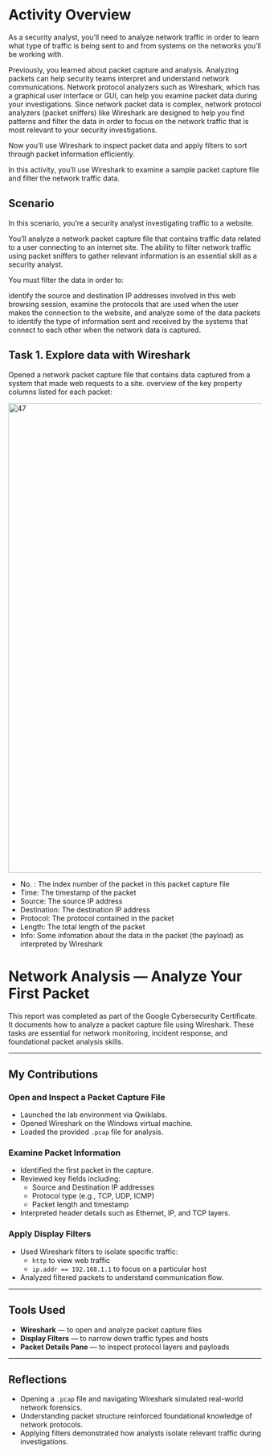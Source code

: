# Activity Overview 

As a security analyst, you’ll need to analyze network traffic in order to learn what type of traffic is being sent to and from systems on the networks you’ll be working with.

Previously, you learned about packet capture and analysis. Analyzing packets can help security teams interpret and understand network communications. Network protocol analyzers such as Wireshark, which has a graphical user interface or GUI, can help you examine packet data during your investigations. Since network packet data is complex, network protocol analyzers (packet sniffers) like Wireshark are designed to help you find patterns and filter the data in order to focus on the network traffic that is most relevant to your security investigations.

Now you’ll use Wireshark to inspect packet data and apply filters to sort through packet information efficiently.

In this activity, you’ll use Wireshark to examine a sample packet capture file and filter the network traffic data.


## Scenario

In this scenario, you’re a security analyst investigating traffic to a website.

You’ll analyze a network packet capture file that contains traffic data related to a user connecting to an internet site. The ability to filter network traffic using packet sniffers to gather relevant information is an essential skill as a security analyst.

You must filter the data in order to:

identify the source and destination IP addresses involved in this web browsing session,
examine the protocols that are used when the user makes the connection to the website, and
analyze some of the data packets to identify the type of information sent and received by the systems that connect to each other when the network data is captured.

## Task 1. Explore data with Wireshark
Opened a network packet capture file that contains data captured from a system that made web requests to a site.
overview of the key property columns listed for each packet:

<img width="1920" height="932" alt="47" src="https://github.com/user-attachments/assets/ce2fd91e-5ddd-4d7f-b21e-cebb5f372f00" />

- No. : The index number of the packet in this packet capture file
- Time: The timestamp of the packet
- Source: The source IP address
- Destination: The destination IP address
- Protocol: The protocol contained in the packet
- Length: The total length of the packet
- Info: Some infomation about the data in the packet (the payload) as interpreted by Wireshark
# Network Analysis — Analyze Your First Packet

This report was completed as part of the Google Cybersecurity Certificate. It documents how to analyze a packet capture file using Wireshark. These tasks are essential for network monitoring, incident response, and foundational packet analysis skills.

---

## My Contributions

### Open and Inspect a Packet Capture File
- Launched the lab environment via Qwiklabs.
- Opened Wireshark on the Windows virtual machine.
- Loaded the provided `.pcap` file for analysis.

### Examine Packet Information
- Identified the first packet in the capture.
- Reviewed key fields including:
  - Source and Destination IP addresses
  - Protocol type (e.g., TCP, UDP, ICMP)
  - Packet length and timestamp
- Interpreted header details such as Ethernet, IP, and TCP layers.

### Apply Display Filters
- Used Wireshark filters to isolate specific traffic:
  - `http` to view web traffic
  - `ip.addr == 192.168.1.1` to focus on a particular host
- Analyzed filtered packets to understand communication flow.

---

## Tools Used
- **Wireshark** — to open and analyze packet capture files
- **Display Filters** — to narrow down traffic types and hosts
- **Packet Details Pane** — to inspect protocol layers and payloads

---

## Reflections
- Opening a `.pcap` file and navigating Wireshark simulated real-world network forensics.
- Understanding packet structure reinforced foundational knowledge of network protocols.
- Applying filters demonstrated how analysts isolate relevant traffic during investigations.
